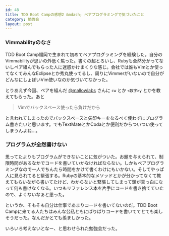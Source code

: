 ```yaml
---
id: 48
title: TDD Boot Campの感想2 &mdash; ペアプログラミングで気づいたこと
category: 勉強会
layout: post
---
```


### Vimmabilityのなさ

TDD Boot Camp福岡で生まれて初めてペアプログラミングを経験した。自分のVimmabilityが思いの外低く焦った。書くの超とろいし、Rubyも全然分かってないしペア組んでもらった人に迷惑かけまくりな感じ。会社では誰もVimとか使ってなくてみんなEclipseとか秀丸使ってるし、周りにVimmerがいないので自分がどんなにしょぼいVim使いなのか気づいてなかった。

とりあえず今回、ペアを組んだ [@mallowlabs](http://twitter.com/mallowlabs) さんに `cw` とか `<数字>y` とかを教えてもらった。あと

> Vimでバックスペース使ったら負けだから

と言われてしまったのでバックスペースと矢印キーをなるべく使わずにプログラム書きたいと思います。でもTextMateとかCodaとか便利だからついつい使ってしまうんよね…。

### プログラムが全然書けない

思ってたよりもプログラムができないことに気がついた。お題を与えられて、制限時間があるなかでコードを書いていかなければならない。しかもペアプログラミングなので一人でちんたら時間をかけて書くわけにもいかない。そしてやっぱ人に見られてると緊張する。Rubyの基本的なメソッドとかが分かってなくて教えてもらいながら書いてたけど、わからないと緊張してしまって頭が真っ白になって何も書けなくなる。いつもリファレンス本を片手にコードを書き捨てていたので、よくないなぁと思った。

というか、そもそも自分は仕事であまりコードを書いてないのだ。TDD Boot Campに来てる人たちはみんな公私ともにばりばりコードを書いててとても楽しそうだった。なんだかとても羨ましかった。

いろいろ考えないとなー、と思わせられた勉強会だった。
